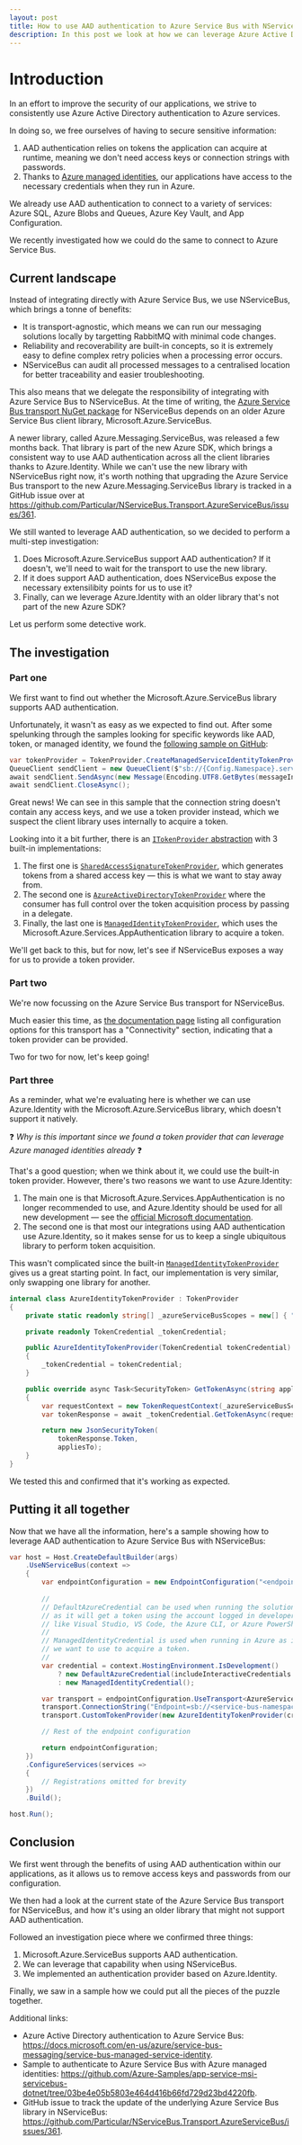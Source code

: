 ```yaml
---
layout: post
title: How to use AAD authentication to Azure Service Bus with NServiceBus
description: In this post we look at how we can leverage Azure Active Directory authentication to Azure Service Bus with NServiceBus to free ourselves of access keys.
---
```


# Introduction

In an effort to improve the security of our applications, we strive to consistently use Azure Active Directory authentication to Azure services.

In doing so, we free ourselves of having to secure sensitive information:

1. AAD authentication relies on tokens the application can acquire at runtime, meaning we don't need access keys or connection strings with passwords.
1. Thanks to [Azure managed identities](https://docs.microsoft.com/en-us/azure/active-directory/managed-identities-azure-resources/overview), our applications have access to the necessary credentials when they run in Azure.

We already use AAD authentication to connect to a variety of services: Azure SQL, Azure Blobs and Queues, Azure Key Vault, and App Configuration.

We recently investigated how we could do the same to connect to Azure Service Bus.

## Current landscape

Instead of integrating directly with Azure Service Bus, we use NServiceBus, which brings a tonne of benefits:

- It is transport-agnostic, which means we can run our messaging solutions locally by targetting RabbitMQ with minimal code changes.
- Reliability and recoverability are built-in concepts, so it is extremely easy to define complex retry policies when a processing error occurs.
- NServiceBus can audit all processed messages to a centralised location for better traceability and easier troubleshooting.

This also means that we delegate the responsibility of integrating with Azure Service Bus to NServiceBus.
At the time of writing, the [Azure Service Bus transport NuGet package](https://www.nuget.org/packages/NServiceBus.Transport.AzureServiceBus/) for NServiceBus depends on an older Azure Service Bus client library, Microsoft.Azure.ServiceBus.

A newer library, called Azure.Messaging.ServiceBus, was released a few months back.
That library is part of the new Azure SDK, which brings a consistent way to use AAD authentication across all the client libraries thanks to Azure.Identity.
While we can't use the new library with NServiceBus right now, it's worth nothing that upgrading the Azure Service Bus transport to the new Azure.Messaging.ServiceBus library is tracked in a GitHub issue over at <https://github.com/Particular/NServiceBus.Transport.AzureServiceBus/issues/361>.

We still wanted to leverage AAD authentication, so we decided to perform a multi-step investigation:

1. Does Microsoft.Azure.ServiceBus support AAD authentication? If it doesn't, we'll need to wait for the transport to use the new library.
1. If it does support AAD authentication, does NServiceBus expose the necessary extensilibity points for us to use it?
1. Finally, can we leverage Azure.Identity with an older library that's not part of the new Azure SDK?

Let us perform some detective work.

## The investigation

### Part one

We first want to find out whether the Microsoft.Azure.ServiceBus library supports AAD authentication.

Unfortunately, it wasn't as easy as we expected to find out.
After some spelunking through the samples looking for specific keywords like AAD, token, or managed identity, we found the [following sample on GitHub](https://github.com/Azure-Samples/app-service-msi-servicebus-dotnet/blob/03be4e05b5803e464d416b66fd729d23bd4220fb/WebAppServiceBus/WebAppServiceBus/Controllers/HomeController.cs#L62-L65):

```csharp
var tokenProvider = TokenProvider.CreateManagedServiceIdentityTokenProvider();
QueueClient sendClient = new QueueClient($"sb://{Config.Namespace}.servicebus.windows.net/", Config.Queue, tokenProvider);
await sendClient.SendAsync(new Message(Encoding.UTF8.GetBytes(messageInfo.MessageToSend)));
await sendClient.CloseAsync();
```

Great news!
We can see in this sample that the connection string doesn't contain any access keys, and we use a token provider instead, which we suspect the client library uses internally to acquire a token.

Looking into it a bit further, there is an [`ITokenProvider` abstraction](https://github.com/Azure/azure-sdk-for-net/blob/Microsoft.Azure.ServiceBus_5.1.3/sdk/servicebus/Microsoft.Azure.ServiceBus/src/Primitives/ITokenProvider.cs) with 3 built-in implementations:

1. The first one is [`SharedAccessSignatureTokenProvider`](https://github.com/Azure/azure-sdk-for-net/blob/Microsoft.Azure.ServiceBus_5.1.3/sdk/servicebus/Microsoft.Azure.ServiceBus/src/Primitives/SharedAccessSignatureTokenProvider.cs), which generates tokens from a shared access key &mdash; this is what we want to stay away from.
1. The second one is [`AzureActiveDirectoryTokenProvider`](https://github.com/Azure/azure-sdk-for-net/blob/Microsoft.Azure.ServiceBus_5.1.3/sdk/servicebus/Microsoft.Azure.ServiceBus/src/Primitives/AzureActiveDirectoryTokenProvider.cs) where the consumer has full control over the token acquisition process by passing in a delegate.
1. Finally, the last one is [`ManagedIdentityTokenProvider`](https://github.com/Azure/azure-sdk-for-net/blob/Microsoft.Azure.ServiceBus_5.1.3/sdk/servicebus/Microsoft.Azure.ServiceBus/src/Primitives/ManagedIdentityTokenProvider.cs), which uses the Microsoft.Azure.Services.AppAuthentication library to acquire a token.

We'll get back to this, but for now, let's see if NServiceBus exposes a way for us to provide a token provider.

### Part two

We're now focussing on the Azure Service Bus transport for NServiceBus.

Much easier this time, as [the documentation page](https://docs.particular.net/transports/azure-service-bus/configuration#connectivity) listing all configuration options for this transport has a "Connectivity" section, indicating that a token provider can be provided.

Two for two for now, let's keep going!

### Part three

As a reminder, what we're evaluating here is whether we can use Azure.Identity with the Microsoft.Azure.ServiceBus library, which doesn't support it natively.

❓ _Why is this important since we found a token provider that can leverage Azure managed identities already_ ❓

That's a good question;
when we think about it, we could use the built-in token provider.
However, there's two reasons we want to use Azure.Identity:

1. The main one is that Microsoft.Azure.Services.AppAuthentication is no longer recommended to use, and Azure.Identity should be used for all new development &mdash; see the [official Microsoft documentation](https://docs.microsoft.com/en-us/dotnet/api/overview/azure/service-to-service-authentication).
1. The second one is that most our integrations using AAD authentication use Azure.Identity, so it makes sense for us to keep a single ubiquitous library to perform token acquisition.

This wasn't complicated since the built-in [`ManagedIdentityTokenProvider`](https://github.com/Azure/azure-sdk-for-net/blob/main/sdk/servicebus/Microsoft.Azure.ServiceBus/src/Primitives/ManagedIdentityTokenProvider.cs) gives us a great starting point.
In fact, our implementation is very similar, only swapping one library for another.

```csharp
internal class AzureIdentityTokenProvider : TokenProvider
{
    private static readonly string[] _azureServiceBusScopes = new[] { "https://servicebus.azure.net//.default" };

    private readonly TokenCredential _tokenCredential;

    public AzureIdentityTokenProvider(TokenCredential tokenCredential)
    {
        _tokenCredential = tokenCredential;
    }

    public override async Task<SecurityToken> GetTokenAsync(string appliesTo, TimeSpan timeout)
    {
        var requestContext = new TokenRequestContext(_azureServiceBusScopes);
        var tokenResponse = await _tokenCredential.GetTokenAsync(requestContext, default);

        return new JsonSecurityToken(
            tokenResponse.Token,
            appliesTo);
    }
}
```

We tested this and confirmed that it's working as expected.

## Putting it all together

Now that we have all the information, here's a sample showing how to leverage AAD authentication to Azure Service Bus with NServiceBus:

```csharp
var host = Host.CreateDefaultBuilder(args)
    .UseNServiceBus(context =>
    {
        var endpointConfiguration = new EndpointConfiguration("<endpoint-name>");
        
        //
        // DefaultAzureCredential can be used when running the solution locally
        // as it will get a token using the account logged in developer tools
        // like Visual Studio, VS Code, the Azure CLI, or Azure PowerShell.
        //
        // ManagedIdentityCredential is used when running in Azure as it's what
        // we want to use to acquire a token.
        //
        var credential = context.HostingEnvironment.IsDevelopment()
            ? new DefaultAzureCredential(includeInteractiveCredentials: false)
            : new ManagedIdentityCredential();

        var transport = endpointConfiguration.UseTransport<AzureServiceBusTransport>();
        transport.ConnectionString("Endpoint=sb://<service-bus-namespace>.servicebus.windows.net/");
        transport.CustomTokenProvider(new AzureIdentityTokenProvider(credential));

        // Rest of the endpoint configuration

        return endpointConfiguration;
    })
    .ConfigureServices(services =>
    {
        // Registrations omitted for brevity
    })
    .Build();

host.Run();
```

## Conclusion

We first went through the benefits of using AAD authentication within our applications, as it allows us to remove access keys and passwords from our configuration.

We then had a look at the current state of the Azure Service Bus transport for NServiceBus, and how it's using an older library that might not support AAD authentication.

Followed an investigation piece where we confirmed three things:

1. Microsoft.Azure.ServiceBus supports AAD authentication.
1. We can leverage that capability when using NServiceBus.
1. We implemented an authentication provider based on Azure.Identity.

Finally, we saw in a sample how we could put all the pieces of the puzzle together.

Additional links:

- Azure Active Directory authentication to Azure Service Bus: <https://docs.microsoft.com/en-us/azure/service-bus-messaging/service-bus-managed-service-identity>.
- Sample to authenticate to Azure Service Bus with Azure managed identities: <https://github.com/Azure-Samples/app-service-msi-servicebus-dotnet/tree/03be4e05b5803e464d416b66fd729d23bd4220fb>.
- GitHub issue to track the update of the underlying Azure Service Bus library in NServiceBus: <https://github.com/Particular/NServiceBus.Transport.AzureServiceBus/issues/361>.
